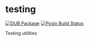 # testing

[![DUB Package](https://img.shields.io/dub/v/dutils-testing.svg)](https://code.dlang.org/packages/dutils-testing)
[![Posix Build Status](https://travis-ci.org/d-utils/testing.svg?branch=master)](https://travis-ci.org/d-utils/testing)

Testing utilities

